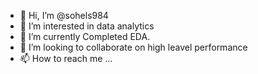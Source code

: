 - 👋 Hi, I’m @sohels984
- 👀 I’m interested in data analytics
- 🌱 I’m currently Completed EDA.
- 💞️ I’m looking to collaborate on high leavel performance
- 📫 How to reach me ...

<!---
sohels984/sohels984 is a ✨ special ✨ repository because its `README.md` (this file) appears on your GitHub profile.
You can click the Preview link to take a look at your changes.
--->
